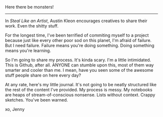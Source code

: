 Here there be monsters!

* * *

In *Steal Like an Artist*, Austin Kleon encourages creatives to share their work. Even the shitty stuff. 

For the longest time, I've been terrified of commiting myself to a project because just like every other poor sod on this planet, I'm afraid of failure. But I need failure. Failure means you're doing something. Doing something means you're learning.

So I'm going to share my process. It's kinda scary. I'm a little intimidated. This is Github, after all. ANYONE can stumble upon this, most of them way smarter and cooler than me. I mean, have you seen some of the awesome stuff people share on here every day?

At any rate, here's my little journal. It's not going to be neatly structured like the rest of the content I've provided. My process is messy. My notebooks are heaps of stream-of-conscious nonsense. Lists without context. Crappy sketches. You've been warned.

xo,
Jenny